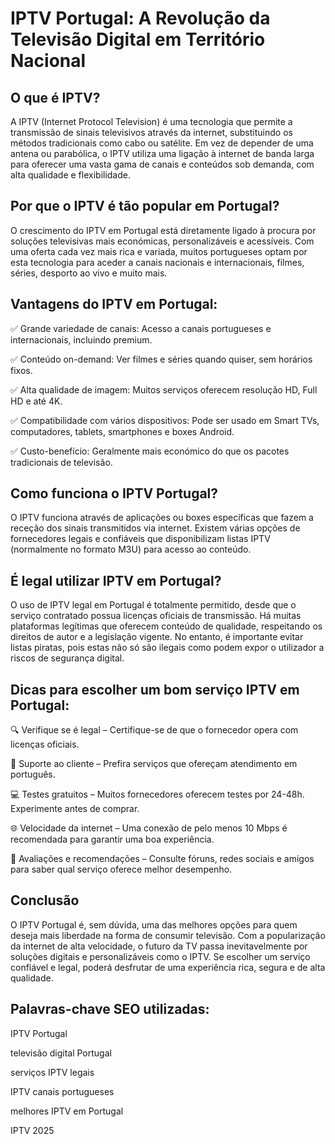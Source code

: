 # IPTV Portugal: A Revolução da Televisão Digital em Território Nacional

## O que é IPTV?
A IPTV (Internet Protocol Television) é uma tecnologia que permite a transmissão de sinais televisivos através da internet, substituindo os métodos tradicionais como cabo ou satélite. Em vez de depender de uma antena ou parabólica, o IPTV utiliza uma ligação à internet de banda larga para oferecer uma vasta gama de canais e conteúdos sob demanda, com alta qualidade e flexibilidade.

## Por que o IPTV é tão popular em Portugal?
O crescimento do IPTV em Portugal está diretamente ligado à procura por soluções televisivas mais económicas, personalizáveis e acessíveis. Com uma oferta cada vez mais rica e variada, muitos portugueses optam por esta tecnologia para aceder a canais nacionais e internacionais, filmes, séries, desporto ao vivo e muito mais.

## Vantagens do IPTV em Portugal:
✅ Grande variedade de canais: Acesso a canais portugueses e internacionais, incluindo premium.

✅ Conteúdo on-demand: Ver filmes e séries quando quiser, sem horários fixos.

✅ Alta qualidade de imagem: Muitos serviços oferecem resolução HD, Full HD e até 4K.

✅ Compatibilidade com vários dispositivos: Pode ser usado em Smart TVs, computadores, tablets, smartphones e boxes Android.

✅ Custo-benefício: Geralmente mais económico do que os pacotes tradicionais de televisão.

## Como funciona o IPTV Portugal?
O IPTV funciona através de aplicações ou boxes específicas que fazem a receção dos sinais transmitidos via internet. Existem várias opções de fornecedores legais e confiáveis que disponibilizam listas IPTV (normalmente no formato M3U) para acesso ao conteúdo.

## É legal utilizar IPTV em Portugal?
O uso de IPTV legal em Portugal é totalmente permitido, desde que o serviço contratado possua licenças oficiais de transmissão. Há muitas plataformas legítimas que oferecem conteúdo de qualidade, respeitando os direitos de autor e a legislação vigente. No entanto, é importante evitar listas piratas, pois estas não só são ilegais como podem expor o utilizador a riscos de segurança digital.

## Dicas para escolher um bom serviço IPTV em Portugal:
🔍 Verifique se é legal – Certifique-se de que o fornecedor opera com licenças oficiais.

💬 Suporte ao cliente – Prefira serviços que ofereçam atendimento em português.

💻 Testes gratuitos – Muitos fornecedores oferecem testes por 24-48h. Experimente antes de comprar.

🌐 Velocidade da internet – Uma conexão de pelo menos 10 Mbps é recomendada para garantir uma boa experiência.

🧾 Avaliações e recomendações – Consulte fóruns, redes sociais e amigos para saber qual serviço oferece melhor desempenho.

## Conclusão
O IPTV Portugal é, sem dúvida, uma das melhores opções para quem deseja mais liberdade na forma de consumir televisão. Com a popularização da internet de alta velocidade, o futuro da TV passa inevitavelmente por soluções digitais e personalizáveis como o IPTV. Se escolher um serviço confiável e legal, poderá desfrutar de uma experiência rica, segura e de alta qualidade.

## Palavras-chave SEO utilizadas:
IPTV Portugal

televisão digital Portugal

serviços IPTV legais

IPTV canais portugueses

melhores IPTV em Portugal

IPTV 2025

